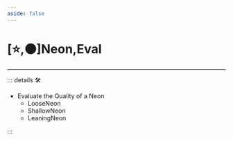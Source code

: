 ```yaml
---
aside: false
---
```

# [⭐,🟠]<labor>Neon</labor>,<motor>Eval</motor>

---

<!-- =================================================== -->
<!-- =================================================== -->
<!-- =================================================== -->
<!-- =================================================== -->
<!-- =================================================== -->
::: details 🛠

- Evaluate the Quality of a Neon
    - LooseNeon
    - ShallowNeon
    - LeaningNeon

:::
